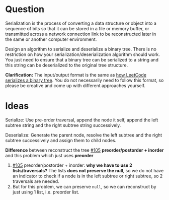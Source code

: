 # Question

Serialization is the process of converting a data structure or object into a sequence of bits so that it can be stored in a file or memory buffer, or transmitted across a network connection link to be reconstructed later in the same or another computer environment.

Design an algorithm to serialize and deserialize a binary tree. There is no restriction on how your serialization/deserialization algorithm should work. You just need to ensure that a binary tree can be serialized to a string and this string can be deserialized to the original tree structure.

**Clarification:** The input/output format is the same as [how LeetCode serializes a binary tree](https://leetcode.com/faq/#binary-tree). You do not necessarily need to follow this format, so please be creative and come up with different approaches yourself.

# Ideas

Serialize: Use pre-order traversal, append the node it self, append the left subtree string and the right subtree string successively.

Deserialize: Generate the parent node, resolve the left subtree and the right subtree successively and assign them to child nodes.

**Difference** between reconstruct the tree [#105](https://leetcode.com/problems/construct-binary-tree-from-preorder-and-inorder-traversal) **preorder/postorder + inorder** and this problem which just uses **preorder**

1. [#105](https://leetcode.com/problems/construct-binary-tree-from-preorder-and-inorder-traversal) preorder/postorder + inorder: **why we have to use 2 lists/traversals?**
   The lists **does not preserve the null**, so we do not have an indicator to check if a node is in the left subtree or right subtree, so 2 traversals are needed.
2. But for this problem, we can preserve `null`, so we can reconstruct by just using 1 list, i.e. preorder list.